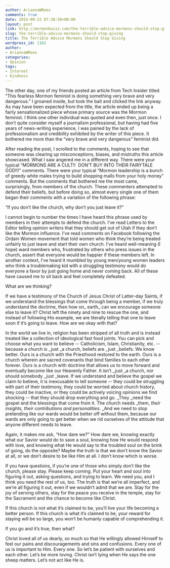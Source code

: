 ```yaml
---
author: AriannaWRees
comments: true
date: 2015-09-22 07:28:58+00:00
layout: post
link: http://mormonbuzzz.com/the-terrible-advice-mormons-should-stop-giving/
slug: the-terrible-advice-mormons-should-stop-giving
title: The Terrible Advice Mormons Should Stop Giving
wordpress_id: 1162
author:
- AriannaWRees
categories:
- Opinion
tags:
- Internet
- Kindness
---
```


The other day, one of my friends posted an article from Tech Insider titled “This fearless Mormon feminist is doing something very brave and very dangerous.” I groaned inside, but took the bait and clicked the link anyway. As may have been expected from the title, the article ended up being a fairly sensationalized piece whose primary source was the Mormon feminist. I think one other individual was quoted and even then, just once. I don’t quite consider myself a journalism professional, but having had five years of news-writing experience, I was pained by the lack of professionalism and credibility exhibited by the writer of this piece. It bothered me more than the “very brave and very dangerous” feminist did.  

After reading the post, I scrolled to the comments, hoping to see that someone was clearing up misconceptions, biases, and mistruths this article showcased. What I saw angered me in a different way. There were your typical “MORMONS ARE A CULT!!  DON’T BUY INTO THEIR FAIRYTALE GOD!!!” comments. There were your typical “Mormon leadership is a bunch of greedy white males trying to build shopping malls from your holy money” comments. But the comments that bothered me the most came, surprisingly, from members of the church. These commenters attempted to defend their beliefs, but before doing so, almost every single one of them began their comments with a variation of the following phrase:  

“If you don’t like the church, why don’t you just leave it?” 

I cannot begin to number the times I have heard this phrase used by members in their attempts to defend the church. I’ve read Letters to the Editor telling opinion writers that they should get out of Utah if they don’t like the Mormon influence. I’ve read comments on Facebook following the Ordain Women movement that told women who think they’re being treated unfairly to just leave and start their own church. I’ve heard well-meaning (I hope) ward members who, frustrated by others who press issues in the church, assert that everyone would be happier if these members left. In another context, I’ve heard it mumbled by young men/young women leaders who think a troublemaking kid with a struggling testimony would do everyone a favor by just going home and never coming back. All of these have caused me to sit back and feel completely defeated.  

What are we thinking? 

If we have a testimony of the Church of Jesus Christ of Latter-day Saints, if we understand the blessings that come through being a member, if we truly understand the doctrine, then how on_ earth_ can we encourage someone else to leave it? Christ left the ninety and nine to rescue the one, and instead of following His example, we are literally telling that one to leave soon if it’s going to leave. How are we okay with that? 

In the world we live in, religion has been stripped of all truth and is instead treated like a collection of ideological fast food joints. You can pick and choose what you want to believe -- Catholicism, Islam, Christianity, etc. -- because a church is _just _a church, beliefs are _just _beliefs. We know better. Ours is a church with the Priesthood restored to the earth. Ours is a church wherein are sacred covenants that bind families to each other forever. Ours is a church with doctrine that allows us to move forward and eventually become like our Heavenly Father. It isn’t _just _a church, nor should somebody _just _leave. If we understand and believe the gospel we claim to believe, it is inexcusable to tell someone -- they could be struggling with part of their testimony, they could be worried about church history, they could be inactive, or they could be actively voicing opinions we find shocking -- that they should drop everything and go. _They _need the gospel and the blessings that come from it. The church needs _them, _their insights, their contributions and personalities_. _And we need to stop pretending like our wards would be better off without them, because our wards are only going to get better when we rid ourselves of the attitude that anyone different needs to leave. 

Again, it makes me ask, “How dare we?” How dare we, knowing exactly what our Savior would do to save a soul, knowing how He would respond with love, and knowing what He would say to the troubled soul on the brink of going, do the opposite? Maybe the truth is that we don’t know the Savior at all, or we don’t desire to be like Him at all. I don’t know which is worse. 

If you have questions, if you’re one of those who simply don’t like the church, please stay. Please keep coming. Put your heart and soul into figuring it out, asking questions, and trying to learn. We need you, and I think you need the rest of us, too. The truth is that we’re all imperfect, and we’re all figuring it out, even if we wouldn’t admit that we are. Stay for the joy of serving others, stay for the peace you receive in the temple, stay for the Sacrament and the chance to become like Christ. 

If this church is not what it’s claimed to be, you’ll live your life becoming a better person. If this church is what it’s claimed to be, your reward for staying will be so large, you won’t be humanly capable of comprehending it.

If you go and it’s true, then what? 

Christ loved all of us dearly, so much so that He willingly allowed Himself to feel our pains and discouragements and sins and confusions. Every one of us is important to Him. Every one. So let’s be patient with ourselves and each other. Let’s be more loving. Christ isn’t lying when He says the one sheep matters. Let’s not act like He is.  

